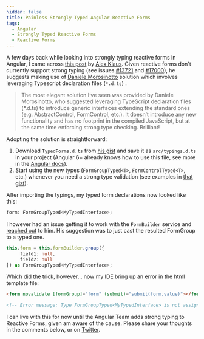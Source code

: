 ```yaml
---
hidden: false
title: Painless Strongly Typed Angular Reactive Forms
tags:
  - Angular
  - Strongly Typed Reactive Forms
  - Reactive Forms
---
```

A few days back while looking into strongly typing reactive forms in Angular, I came across [this post](https://alex-klaus.com/stongly-typed-angular-forms/) by [Alex Klaus](https://twitter.com/_AlexKlaus). Given reactive forms don't currently support strong typing (see issues [\#13721](https://github.com/angular/angular/issues/13721) and [\#17000](https://github.com/angular/angular/issues/17000)), he suggests making use of [Daniele Morosinotto](https://twitter.com/dmorosinotto) solution which involves leveraging Typescript declaration files (`*.d.ts`) .

> The most elegant solution I’ve seen was provided by Daniele Morosinotto, who suggested leveraging TypeScript declaration files (*.d.ts) to introduce generic interfaces extending the standard ones (e.g. AbstractControl, FormControl, etc.). It doesn’t introduce any new functionality and has no footprint in the compiled JavaScript, but at the same time enforcing strong type checking. Brilliant!

Adopting the solution is straightforward:

1. Download `TypedForms.d.ts` from [his gist](https://gist.github.com/dmorosinotto/76a9272b5c45af1f78a61e7894df5777) and save it as `src/typings.d.ts` in your project (Angular 6+ already knows how to use this file, see more in the [Angular docs](https://angular.io/guide/using-libraries#library-typings)).
2. Start using the new types (`FormGroupTyped<T>`, `FormControlTyped<T>`, etc.) whenever you need a strong type validation (see examples in [that gist](https://gist.github.com/dmorosinotto/76a9272b5c45af1f78a61e7894df5777)).

After importing the typings, my typed form declarations now looked like this:

```typescript
form: FormGroupTyped<MyTypedInterface>;
```

I however had an issue getting it to work with the `FormBuilder` service and [reached out](https://twitter.com/_AlexKlaus/status/1143318167189504000) to him. His suggestion was to just cast the resulted FormGroup to a typed one.

```typescript
this.form = this.formBuilder.group({
     field1: null,
     field2: null
}) as FormGroupTyped<MyTypedInterface>;
```

Which did the trick, however... now my IDE bring up an error in the html template file:

```html
<form novalidate [formGroup]="form" (submit)="submit(form.value)"></form>

<!-- Error message: Type FormGroupTyped<MyTypedInterface> is not assignable to type FormGroup -->
```

I can live with this for now until the Angular Team adds strong typing to Reactive Forms, given am aware of the cause. Please share your thoughts in the comments below, or on [Twitter](https://twitter.com/leonelngande).
